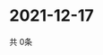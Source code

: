 # 2021-12-17
  共 0条

  <!-- BEGIN -->
  <!-- 最后更新时间Fri Dec 17 2021 03:03:44 GMT+0000 (Coordinated Universal Time) -->
  
  <!-- END -->
  
  